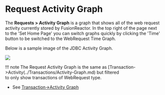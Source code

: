 # Request Activity Graph

The **Requests &gt; Activity Graph** is a graph that shows all of the
web request activity currently stored by FusionReactor. In the top right
of the page next to the 'Set Home Page' you can switch graphs quickly by
clicking the 'Time' button to be switched to the WebRequest Time Graph.

Below is a sample image of the JDBC Activity Graph.

![](/attachments/245549756/245549777.png)

!!! note
    The Request Activity Graph is the same as [Transaction->Activity(../Transactions/Activity-Graph.md) but filtered    
    to only show transactions of WebRequest type.

 * See [Transaction->Activity Graph](../Transactions/Activity-Graph.md)
